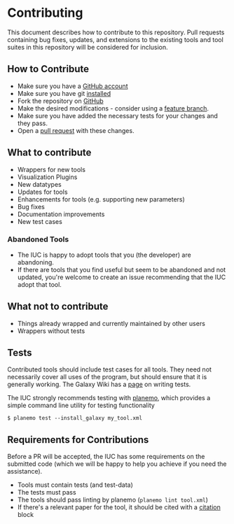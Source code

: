 # Contributing

This document describes how to contribute to this repository. Pull
requests containing bug fixes, updates, and extensions to the existing
tools and tool suites in this repository will be considered for
inclusion.

## How to Contribute

* Make sure you have a [GitHub account](https://github.com/signup/free)
* Make sure you have git [installed](https://help.github.com/articles/set-up-git)
* Fork the repository on [GitHub](https://github.com/galaxyproject/tools-iuc/fork)
* Make the desired modifications - consider using a [feature branch](https://github.com/Kunena/Kunena-Forum/wiki/Create-a-new-branch-with-git-and-manage-branches).
* Make sure you have added the necessary tests for your changes and they pass.
* Open a [pull request](https://help.github.com/articles/using-pull-requests)
  with these changes.

## What to contribute

* Wrappers for new tools
* Visualization Plugins
* New datatypes
* Updates for tools
* Enhancements for tools (e.g. supporting new parameters)
* Bug fixes
* Documentation improvements
* New test cases

### Abandoned Tools

* The IUC is happy to adopt tools that you (the developer) are abandoning.
* If there are tools that you find useful but seem to be abandoned and not
  updated, you're welcome to create an issue recommending that the IUC adopt
  that tool.

## What not to contribute

* Things already wrapped and currently maintained by other users
* Wrappers without tests


## Tests

Contributed tools should include test cases for all tools. They need not
necessarily cover all uses of the program, but should ensure that it is
generally working. The Galaxy Wiki has a
[page](https://wiki.galaxyproject.org/Admin/Tools/WritingTests) on writing
tests.

The IUC strongly recommends testing with [planemo](https://github.com/galaxyproject/planemo/), which provides a simple command line utility for testing functionality

```console
$ planemo test --install_galaxy my_tool.xml
```

## Requirements for Contributions

Before a PR will be accepted, the IUC has some requirements on the
submitted code (which we will be happy to help you achieve if you need the
assistance).

* Tools must contain tests (and test-data)
* The tests must pass
* The tools should pass linting by planemo (`planemo lint tool.xml`)
* If there's a relevant paper for the tool, it should be cited with a [citation](https://wiki.galaxyproject.org/Admin/Tools/ToolConfigSyntax#A.3Ccitations.3E_tag_set) block

